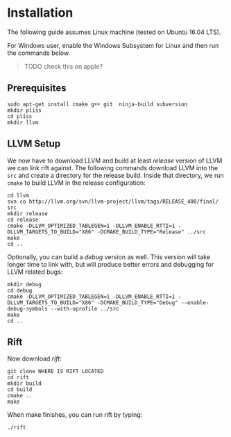 # Installation

The following guide assumes Linux machine (tested on Ubuntu 16.04 LTS). 

For Windows user, enable the Windows Subsystem for Linux and then run the commands below. 

> TODO check this on apple? 

## Prerequisites

    sudo apt-get install cmake g++ git  ninja-build subversion
    mkdir pliss
    cd pliss
    mkdir llvm

## LLVM Setup

We now have to download LLVM and build at least *release* version of LLVM we can link rift against. The following commands download LLVM into the `src` and create a directory for the release build. Inside that directory, we run `cmake` to build LLVM in the release configuration:    

    cd llvm
    svn co http://llvm.org/svn/llvm-project/llvm/tags/RELEASE_400/final/ src
    mkdir release
    cd release
    cmake -DLLVM_OPTIMIZED_TABLEGEN=1 -DLLVM_ENABLE_RTTI=1 -DLLVM_TARGETS_TO_BUILD="X86" -DCMAKE_BUILD_TYPE="Release" ../src
    make
    cd ..

Optionally, you can build a *debug* version as well. This version will take longer time to link with, but will produce better errors and debugging for LLVM related bugs: 

    mkdir debug
    cd debug
    cmake -DLLVM_OPTIMIZED_TABLEGEN=1 -DLLVM_ENABLE_RTTI=1 -DLLVM_TARGETS_TO_BUILD="X86" -DCMAKE_BUILD_TYPE="Debug" --enable-debug-symbols --with-oprofile ../src
    make
    cd ..

## Rift

Now download *rift*:

    git clone WHERE IS RIFT LOCATED
    cd rift
    mkdir build
    cd build
    cmake ..
    make


When make finishes, you can run rift by typing:

    ./rift
